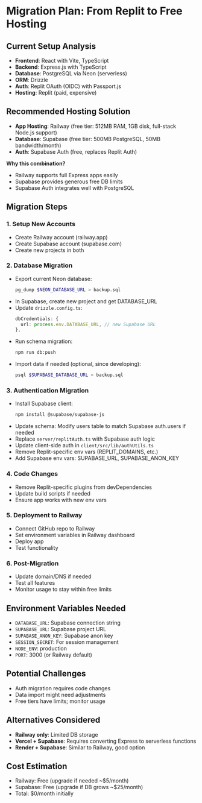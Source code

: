 # Migration Plan: From Replit to Free Hosting

## Current Setup Analysis
- **Frontend**: React with Vite, TypeScript
- **Backend**: Express.js with TypeScript
- **Database**: PostgreSQL via Neon (serverless)
- **ORM**: Drizzle
- **Auth**: Replit OAuth (OIDC) with Passport.js
- **Hosting**: Replit (paid, expensive)

## Recommended Hosting Solution
- **App Hosting**: Railway (free tier: 512MB RAM, 1GB disk, full-stack Node.js support)
- **Database**: Supabase (free tier: 500MB PostgreSQL, 50MB bandwidth/month)
- **Auth**: Supabase Auth (free, replaces Replit Auth)

**Why this combination?**
- Railway supports full Express apps easily
- Supabase provides generous free DB limits
- Supabase Auth integrates well with PostgreSQL

## Migration Steps

### 1. Setup New Accounts
- Create Railway account (railway.app)
- Create Supabase account (supabase.com)
- Create new projects in both

### 2. Database Migration
- Export current Neon database:
  ```bash
  pg_dump $NEON_DATABASE_URL > backup.sql
  ```
- In Supabase, create new project and get DATABASE_URL
- Update `drizzle.config.ts`:
  ```ts
  dbCredentials: {
    url: process.env.DATABASE_URL, // new Supabase URL
  },
  ```
- Run schema migration:
  ```bash
  npm run db:push
  ```
- Import data if needed (optional, since developing):
  ```bash
  psql $SUPABASE_DATABASE_URL < backup.sql
  ```

### 3. Authentication Migration
- Install Supabase client:
  ```bash
  npm install @supabase/supabase-js
  ```
- Update schema: Modify users table to match Supabase auth.users if needed
- Replace `server/replitAuth.ts` with Supabase auth logic
- Update client-side auth in `client/src/lib/authUtils.ts`
- Remove Replit-specific env vars (REPLIT_DOMAINS, etc.)
- Add Supabase env vars: SUPABASE_URL, SUPABASE_ANON_KEY

### 4. Code Changes
- Remove Replit-specific plugins from devDependencies
- Update build scripts if needed
- Ensure app works with new env vars

### 5. Deployment to Railway
- Connect GitHub repo to Railway
- Set environment variables in Railway dashboard
- Deploy app
- Test functionality

### 6. Post-Migration
- Update domain/DNS if needed
- Test all features
- Monitor usage to stay within free limits

## Environment Variables Needed
- `DATABASE_URL`: Supabase connection string
- `SUPABASE_URL`: Supabase project URL
- `SUPABASE_ANON_KEY`: Supabase anon key
- `SESSION_SECRET`: For session management
- `NODE_ENV`: production
- `PORT`: 3000 (or Railway default)

## Potential Challenges
- Auth migration requires code changes
- Data import might need adjustments
- Free tiers have limits; monitor usage

## Alternatives Considered
- **Railway only**: Limited DB storage
- **Vercel + Supabase**: Requires converting Express to serverless functions
- **Render + Supabase**: Similar to Railway, good option

## Cost Estimation
- Railway: Free (upgrade if needed ~$5/month)
- Supabase: Free (upgrade if DB grows ~$25/month)
- Total: $0/month initially